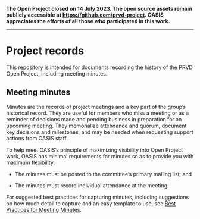 
**The Open Project closed on 14 July 2023. The open source assets remain publicly accessible at https://github.com/prvd-project. OASIS appreciates the efforts of all those who participated in this work.**

-------------------

# Project records

This repository is intended for documents recording the history of the PRVD Open Project, including meeting minutes.

## Meeting minutes

Minutes are the records of project meetings and a key part of the group’s historical record. They are useful for members 
who miss a meeting or as a reminder of decisions made and pending business in preparation for an upcoming meeting. 
They memorialize attendance and quorum, document key decisions and milestones, and may be needed when requesting support actions from OASIS staff.

To help meet OASIS’s principle of maximizing visibility into Open Project work, OASIS has minimal requirements for minutes so as to provide you 
with maximum flexibility:

- The minutes must be posted to the committee’s primary mailing list; and

- The minutes must record individual attendance at the meeting.

For suggested best practices for capturing minutes, including suggestions on how much detail to capture and an easy template to use, see [Best Practices for Meeting Minutes](http://docs.oasis-open.org/templates/TCHandbook/Best-practices-for-meeting-minutes-v1.0.html). 
